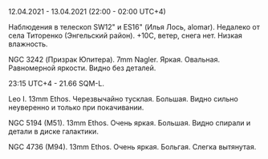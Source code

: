 12.04.2021 - 13.04.2021 (22:00 - 02:00 UTC+4)

Наблюдения в телескоп SW12" и ES16" (Илья Лось, alomar). Недалеко от села Титоренко (Энгельский район). +10С, ветер, снега нет. Низкая влажность.

NGC 3242 (Призрак Юпитера). 7mm Nagler. Яркая. Овальная. Равномерной яркости. Видно без деталей.

23:15 UTC+4 - 21.66 SQM-L.

Leo I. 13mm Ethos. Черезвычайно тусклая. Большая. Видно сильно неуверенно и только при покачивании.

NGC 5194 (M51). 13mm Ethos. Очень яркая. Большая. Видно спирали и детали в диске галактики.

NGC 4736 (M94). 13mm Ethos. Очень яркая. Больгая. Слегка вытянутая.